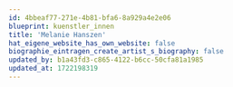 ```yaml
---
id: 4bbeaf77-271e-4b81-bfa6-8a929a4e2e06
blueprint: kuenstler_innen
title: 'Melanie Hanszen'
hat_eigene_website_has_own_website: false
biographie_eintragen_create_artist_s_biography: false
updated_by: b1a43fd3-c865-4122-b6cc-50cfa81a1985
updated_at: 1722198319
---
```

